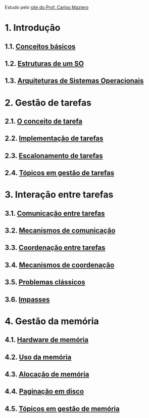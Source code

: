 Estudo pelo [site do Prof. Carlos Maziero](http://wiki.inf.ufpr.br/maziero/doku.php?id=socm:start)

# 1. Introdução
## 1.1. [Conceitos básicos](maziero/video01.md)
## 1.2. [Estruturas de um SO](maziero/video02.md)
## 1.3. [Arquiteturas de Sistemas Operacionais](maziero/video03.md)

# 2. Gestão de tarefas
## 2.1. [O conceito de tarefa](maziero/video04.md)
## 2.2. [Implementação de tarefas](maziero/video05.md)
## 2.3. [Escalonamento de tarefas](maziero/video06.md)
## 2.4. [Tópicos em gestão de tarefas](maziero/video07.md)

# 3. Interação entre tarefas
## 3.1. [Comunicação entre tarefas](maziero/video08.md)
## 3.2. [Mecanismos de comunicação](maziero/video09.md)
## 3.3. [Coordenação entre tarefas](maziero/video10.md)
## 3.4. [Mecanismos de coordenação](maziero/video11.md)
## 3.5. [Problemas clássicos](maziero/video12.md)
## 3.6. [Impasses](maziero/video13.md)

# 4. Gestão da memória
## 4.1. [Hardware de memória](maziero/video14.md)
## 4.2. [Uso da memória](maziero/video15.md)
## 4.3. [Alocação de memória](maziero/video16.md)
## 4.4. [Paginação em disco](maziero/video17.md)
## 4.5. [Tópicos em gestão de memória](maziero/video18.md)

<!-- Parte VI: Gestão de arquivos
22: O conceito de arquivo	socm-22.pdf	socm-slides-22.pdf	socm-video-22.mkv
23: Uso de arquivos	socm-23.pdf	socm-slides-23.pdf	socm-video-23.mkv
24: Sistemas de arquivos	socm-24.pdf	socm-slides-24.pdf	socm-video-24.mkv
25: Diretórios e atalhos	socm-25.pdf	socm-slides-25.pdf	socm-video-25.mkv -->